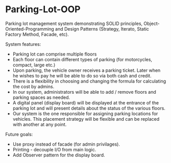 # Parking-Lot-OOP 
Parking lot management system demonstrating SOLID principles, Object-Oriented-Programming and Design Patterns (Strategy, Iterato, Static Factory Method, Facade, etc).

System features:
* Parking lot can comprise multiple floors
* Each floor can contain different types of parking (for motorcycles, compact, large etc.)
* Upon parking, the vehicle owner receives a parking ticket. Later when he wishes to pay he will be able to do so via both cash and credit.
* There is a flexibility in choosing and changing the formula for calculating the cost by admins.
* In our system, administrators will be able to add / remove floors and parking spaces as needed.
* A digital panel (display board) will be displayed at the entrance of the parking lot and will present details about the status of the various floors.
* Our system is the one responsible for assigning parking locations for vehicles. This placement strategy will be flexible and can be replaced with another at any point.

Future goals: 
* Use proxy instead of facade (for admin privilages).
* Printing - decouple I/O from main logic.
* Add Observer pattern for the display board.
